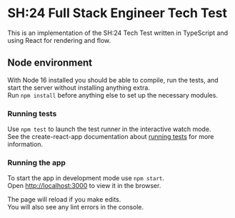 # SH:24 Full Stack Engineer Tech Test

This is an implementation of the SH:24 Tech Test written in TypeScript and using React for rendering and flow.

## Node environment

With Node 16 installed you should be able to compile, run the tests, and start the server without installing anything extra.\
Run `npm install` before anything else to set up the necessary modules.

### Running tests

Use `npm test` to launch the test runner in the interactive watch mode.\
See the create-react-app documentation about [running tests](https://facebook.github.io/create-react-app/docs/running-tests) for more information.

### Running the app

To start the app in development mode use `npm start`.\
Open [http://localhost:3000](http://localhost:3000) to view it in the browser.

The page will reload if you make edits.\
You will also see any lint errors in the console.

